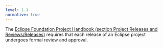 ```yaml
---
level: 1.1
normative: true
---
```


The [Eclipse Foundation Project Handbook (section Project Releases and Reviews/Releases)](https://www.eclipse.org/projects/handbook/#release-releases) requires that each release of an Eclipse project undergoes formal review and approval.
